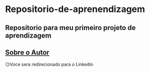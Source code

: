 # Repositorio-de-aprenendizagem
## Repositorio para meu primeiro projeto de aprendizagem
## [Sobre o Autor](https://www.linkedin.com/in/andr%C3%A9-c-040a0558/)
😏Voce sera redirecionado para o Linkedin
